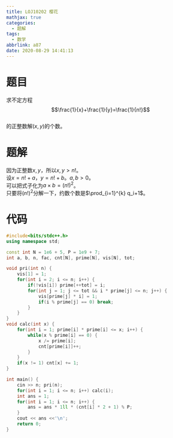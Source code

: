 ```yaml
---
title: LOJ10202 樱花
mathjax: true
categories:
  - 题解
tags:
  - 数学
abbrlink: a87
date: 2020-08-29 14:41:13
---
```



# 题目
求不定方程  
 $$\frac{1}{x}+\frac{1}{y}=\frac{1}{n!}$$  
的正整数解$(x,y)$的个数。  

# 题解
因为正整数$x,y$，所以$x,y>n!$。  
设$x=n!+a$，$y=n!+b$。$a,b>0$。  
可以把式子化为$a\times b=(n!)^2$。  
只要将$(n!)^2$分解一下，约数个数是$\prod_{i=1}^{k} q_i+1$。

# 代码
```cpp
#include<bits/stdc++.h>
using namespace std;

const int N = 1e6 + 5, P = 1e9 + 7;
int a, b, n, fac, cnt[N], prime[N], vis[N], tot;

void pri(int n) {
	vis[1] = 1;
    for(int i = 2; i <= n; i++) {
    	if(!vis[i]) prime[++tot] = i;
    	for(int j = 1; j <= tot && i * prime[j] <= n; j++) {
    	    vis[prime[j] * i] = 1;
    	    if(i % prime[j] == 0) break;	
    	}
    }
}
void calc(int x) {
	for(int i = 1; prime[i] * prime[i] <= x; i++) {
        while(x % prime[i] == 0) {
        	x /= prime[i];
        	cnt[prime[i]]++;
        }
	}
	if(x != 1) cnt[x] += 1;
}

int main() {
	cin >> n; pri(n);
	for(int i = 1; i <= n; i++) calc(i);
	int ans = 1;
    for(int i = 1; i <= n; i++) {
        ans = ans * 1ll * (cnt[i] * 2 + 1) % P;
    }
    cout << ans <<'\n';
    return 0;
}
```
